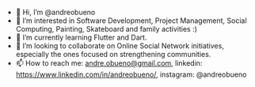- 👋 Hi, I’m @andreobueno
- 👀 I’m interested in Software Development, Project Management, Social Computing, Painting, Skateboard and family activities :)
- 🌱 I’m currently learning Flutter and Dart.
- 💞️ I’m looking to collaborate on Online Social Network initiatives, especially the ones focused on strengthening communities.
- 📫 How to reach me: andre.obueno@gmail.com, linkedin: https://www.linkedin.com/in/andreobueno/, instagram: @andreobueno

<!---
andreobueno/andreobueno is a ✨ special ✨ repository because its `README.md` (this file) appears on your GitHub profile.
You can click the Preview link to take a look at your changes.
--->
